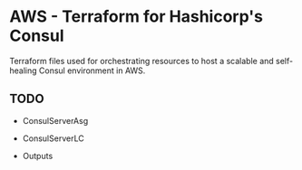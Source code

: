 # AWS - Terraform for Hashicorp's Consul

Terraform files used for orchestrating resources to host a scalable and self-healing Consul environment in AWS.

## TODO

- ConsulServerAsg
- ConsulServerLC

- Outputs
